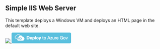 Simple IIS Web Server
---------------------

This template deploys a Windows VM and deploys an HTML page in the default web site. 


<a href="https://transmogrify.azurewebsites.net/iaas-web/azuredeploy.json" target="_blank">
    <img src="http://azuredeploy.net/deploybutton.png"/>
</a>

<a href="https://transmogrify.azurewebsites.net/iaas-web/azuredeploy.json?environment=gov" target="_blank">
<img src="https://raw.githubusercontent.com/Azure/azure-quickstart-templates/master/1-CONTRIBUTION-GUIDE/images/deploytoazuregov.png"
</a>